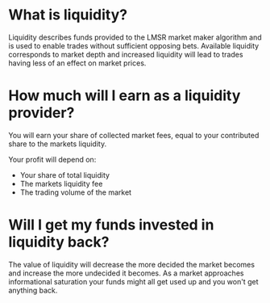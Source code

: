 # What is liquidity?

Liquidity describes funds provided to the LMSR market maker algorithm and is used to enable trades without sufficient opposing bets.
Available liquidity corresponds to market depth and increased liquidity will lead to trades having less of an effect on market prices.

# How much will I earn as a liquidity provider?

You will earn your share of collected market fees, equal to your contributed share to the markets liquidity.

Your profit will depend on:

- Your share of total liquidity
- The markets liquidity fee
- The trading volume of the market

# Will I get my funds invested in liquidity back?

The value of liquidity will decrease the more decided the market becomes and increase the more undecided it becomes.
As a market approaches informational saturation your funds might all get used up and you won't get anything back.
